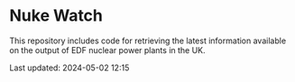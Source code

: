 # Nuke Watch

This repository includes code for retrieving the latest information available on the output of EDF nuclear power plants in the UK.

Last updated: 2024-05-02 12:15